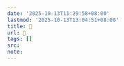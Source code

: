 ```yaml
---
date: '2025-10-13T11:29:58+08:00'
lastmod: '2025-10-13T13:04:51+08:00'
title: 󰣺
url: 󰣺
tags: []
src:
note:
---
```

